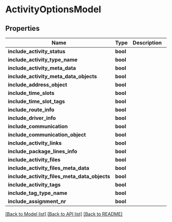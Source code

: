 # ActivityOptionsModel

## Properties
Name | Type | Description | Notes
------------ | ------------- | ------------- | -------------
**include_activity_status** | **bool** |  | [optional] 
**include_activity_type_name** | **bool** |  | [optional] 
**include_activity_meta_data** | **bool** |  | [optional] 
**include_activity_meta_data_objects** | **bool** |  | [optional] 
**include_address_object** | **bool** |  | [optional] 
**include_time_slots** | **bool** |  | [optional] 
**include_time_slot_tags** | **bool** |  | [optional] 
**include_route_info** | **bool** |  | [optional] 
**include_driver_info** | **bool** |  | [optional] 
**include_communication** | **bool** |  | [optional] 
**include_communication_object** | **bool** |  | [optional] 
**include_activity_links** | **bool** |  | [optional] 
**include_package_lines_info** | **bool** |  | [optional] 
**include_activity_files** | **bool** |  | [optional] 
**include_activity_files_meta_data** | **bool** |  | [optional] 
**include_activity_files_meta_data_objects** | **bool** |  | [optional] 
**include_activity_tags** | **bool** |  | [optional] 
**include_tag_type_name** | **bool** |  | [optional] 
**include_assignment_nr** | **bool** |  | [optional] 

[[Back to Model list]](../README.md#documentation-for-models) [[Back to API list]](../README.md#documentation-for-api-endpoints) [[Back to README]](../README.md)


